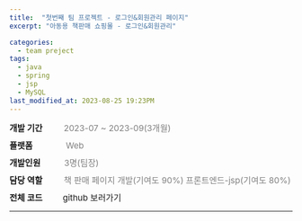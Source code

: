 ```yaml
---
title:  "첫번째 팀 프로젝트 - 로그인&회원관리 페이지"
excerpt: "아동용 책판매 쇼핑몰 - 로그인&회원관리"

categories:
  - team preject
tags:
  - java
  - spring
  - jsp
  - MySQL
last_modified_at: 2023-08-25 19:23PM
---
```

<div style = "font-size : 15px; margin-bottom: 10px;"><span style="font-weight: bold;">개발 기간</span>&nbsp;&nbsp;&nbsp;&nbsp;&nbsp;&nbsp;&nbsp;&nbsp;<span style="color:gray"> 2023-07 ~ 2023-09(3개월)</span></div>

<div style = "font-size : 15px; margin-bottom: 10px;"><span style="font-weight: bold;">플랫폼</span>&nbsp;&nbsp;&nbsp;&nbsp;&nbsp;&nbsp;&nbsp;&nbsp;&nbsp;&nbsp;&nbsp;&nbsp;&nbsp;&nbsp;<span style="color:gray">Web</span></div>

<div style = "font-size : 15px; margin-bottom: 10px;"><span style="font-weight: bold;">개발인원</span>&nbsp;&nbsp;&nbsp;&nbsp;&nbsp;&nbsp;&nbsp;&nbsp;&nbsp;&nbsp;<span style="color:gray">3명(팀장)</span></div>

<div style = "font-size : 15px; margin-bottom: 10px;"><span style="font-weight: bold;">담당 역할</span>&nbsp;&nbsp;&nbsp;&nbsp;&nbsp;&nbsp;&nbsp;&nbsp;<span style="color:gray"> 책 판매 페이지 개발(기여도 90%) 프론트엔드-jsp(기여도 80%)</span></div>

<div style = "font-size : 15px; margin-bottom: 10px;"><span style="font-weight: bold; ">전체 코드&nbsp;&nbsp;&nbsp;&nbsp;&nbsp;&nbsp;&nbsp;&nbsp;&nbsp;</span><a href="https://github.com/kwonyeongdae/portfolio/tree/main/Board" style="text-decoration: none;"> github 보러가기</a></div><hr>
